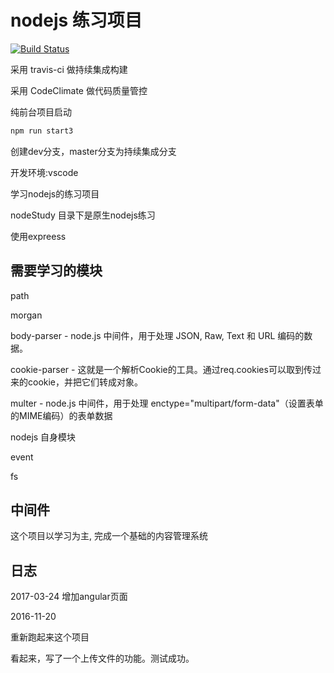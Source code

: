 # nodejs 练习项目

[![Build Status](https://travis-ci.org/wushang1987/nodeTest.svg?branch=master)](https://travis-ci.org/wushang1987/nodeTest)


采用 travis-ci 做持续集成构建

采用 CodeClimate 做代码质量管控

纯前台项目启动 

```javascript
npm run start3

```




创建dev分支，master分支为持续集成分支


开发环境:vscode

学习nodejs的练习项目

nodeStudy 目录下是原生nodejs练习

使用expreess

## 需要学习的模块

path

morgan

body-parser - node.js 中间件，用于处理 JSON, Raw, Text 和 URL 编码的数据。

cookie-parser - 这就是一个解析Cookie的工具。通过req.cookies可以取到传过来的cookie，并把它们转成对象。

multer - node.js 中间件，用于处理 enctype="multipart/form-data"（设置表单的MIME编码）的表单数据

nodejs 自身模块

event

fs

## 中间件

这个项目以学习为主,
完成一个基础的内容管理系统

## 日志
2017-03-24
增加angular页面

2016-11-20

重新跑起来这个项目

看起来，写了一个上传文件的功能。测试成功。
